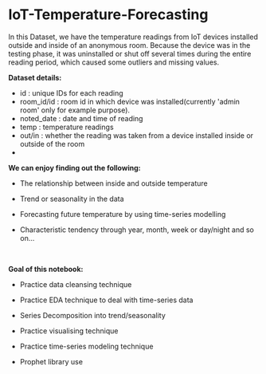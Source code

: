 # IoT-Temperature-Forecasting
In this Dataset, we have the temperature readings from IoT devices installed outside and inside of an anonymous room. Because the device was in the testing phase, it was uninstalled or shut off several times during the entire reading period, which caused some outliers and missing values.

<be>

**Dataset details:**
- id : unique IDs for each reading
- room_id/id : room id in which device was installed(currently 'admin room' only for example purpose).
- noted_date : date and time of reading
- temp : temperature readings
- out/in : whether the reading was taken from a device installed inside or outside of the room
- 
<be>

**We can enjoy finding out the following:**

* The relationship between inside and outside temperature 

* Trend or seasonality in the data 

* Forecasting future temperature by using time-series modelling 

* Characteristic tendency through year, month, week or day/night and so on...

<br>

**Goal of this notebook:**

+ Practice data cleansing technique

+ Practice EDA technique to deal with time-series data

+ Series Decomposition into trend/seasonality

+ Practice visualising technique

+ Practice time-series modeling technique

+ Prophet library use
